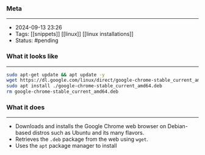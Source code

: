 ### Meta
- - -
- 2024-09-13 23:26
- Tags: [[snippets]] [[linux]] [[linux installations]]
- Status: #pending

### What it looks like
- - -
```bash file:example.sh
sudo apt-get update && apt update -y
wget https://dl.google.com/linux/direct/google-chrome-stable_current_amd64.deb
sudo apt install ./google-chrome-stable_current_amd64.deb
rm google-chrome-stable_current_amd64.deb
```

### What it does
- - -
-  Downloads and installs the Google Chrome web browser on Debian-based distros such as Ubuntu and its many flavors.
- Retrieves the `.deb` package from the web using `wget`.
- Uses the `apt` package manager to install
